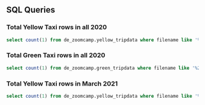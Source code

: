 ## SQL Queries

### Total Yellow Taxi rows in all 2020
```sql
select count(1) from de_zoomcamp.yellow_tripdata where filename like '%2020%'
```

### Total Green Taxi rows in all 2020
```sql
select count(1) from de_zoomcamp.green_tripdata where filename like '%2020%'
```

### Total Yellow Taxi rows in March 2021
```sql
select count(1) from de_zoomcamp.yellow_tripdata where filename like '%2021-03%'
```
